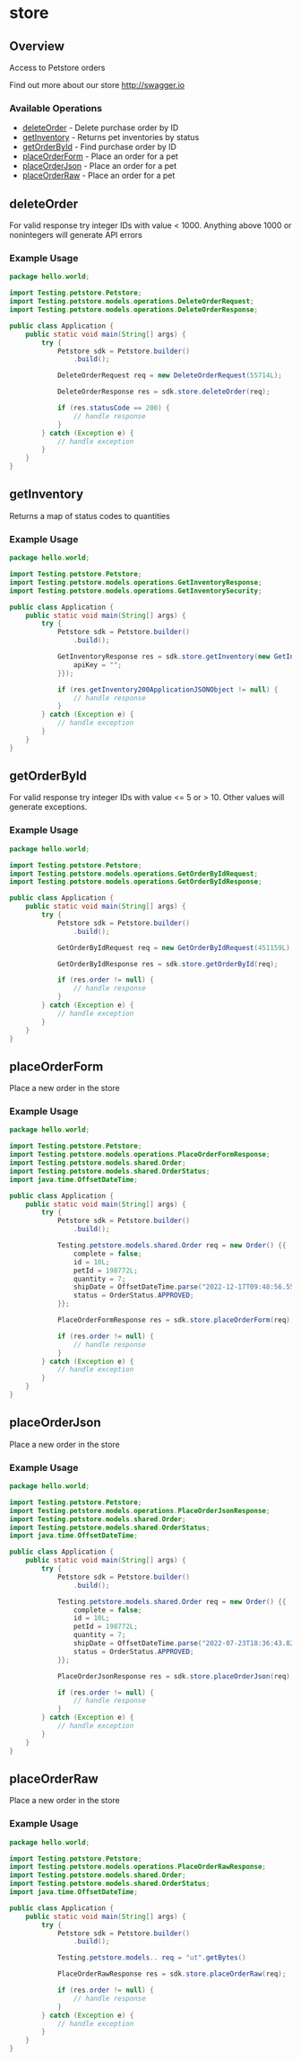 # store

## Overview

Access to Petstore orders

Find out more about our store
<http://swagger.io>
### Available Operations

* [deleteOrder](#deleteorder) - Delete purchase order by ID
* [getInventory](#getinventory) - Returns pet inventories by status
* [getOrderById](#getorderbyid) - Find purchase order by ID
* [placeOrderForm](#placeorderform) - Place an order for a pet
* [placeOrderJson](#placeorderjson) - Place an order for a pet
* [placeOrderRaw](#placeorderraw) - Place an order for a pet

## deleteOrder

For valid response try integer IDs with value < 1000. Anything above 1000 or nonintegers will generate API errors

### Example Usage

```java
package hello.world;

import Testing.petstore.Petstore;
import Testing.petstore.models.operations.DeleteOrderRequest;
import Testing.petstore.models.operations.DeleteOrderResponse;

public class Application {
    public static void main(String[] args) {
        try {
            Petstore sdk = Petstore.builder()
                .build();

            DeleteOrderRequest req = new DeleteOrderRequest(55714L);            

            DeleteOrderResponse res = sdk.store.deleteOrder(req);

            if (res.statusCode == 200) {
                // handle response
            }
        } catch (Exception e) {
            // handle exception
        }
    }
}
```

## getInventory

Returns a map of status codes to quantities

### Example Usage

```java
package hello.world;

import Testing.petstore.Petstore;
import Testing.petstore.models.operations.GetInventoryResponse;
import Testing.petstore.models.operations.GetInventorySecurity;

public class Application {
    public static void main(String[] args) {
        try {
            Petstore sdk = Petstore.builder()
                .build();

            GetInventoryResponse res = sdk.store.getInventory(new GetInventorySecurity("omnis") {{
                apiKey = "";
            }});

            if (res.getInventory200ApplicationJSONObject != null) {
                // handle response
            }
        } catch (Exception e) {
            // handle exception
        }
    }
}
```

## getOrderById

For valid response try integer IDs with value <= 5 or > 10. Other values will generate exceptions.

### Example Usage

```java
package hello.world;

import Testing.petstore.Petstore;
import Testing.petstore.models.operations.GetOrderByIdRequest;
import Testing.petstore.models.operations.GetOrderByIdResponse;

public class Application {
    public static void main(String[] args) {
        try {
            Petstore sdk = Petstore.builder()
                .build();

            GetOrderByIdRequest req = new GetOrderByIdRequest(451159L);            

            GetOrderByIdResponse res = sdk.store.getOrderById(req);

            if (res.order != null) {
                // handle response
            }
        } catch (Exception e) {
            // handle exception
        }
    }
}
```

## placeOrderForm

Place a new order in the store

### Example Usage

```java
package hello.world;

import Testing.petstore.Petstore;
import Testing.petstore.models.operations.PlaceOrderFormResponse;
import Testing.petstore.models.shared.Order;
import Testing.petstore.models.shared.OrderStatus;
import java.time.OffsetDateTime;

public class Application {
    public static void main(String[] args) {
        try {
            Petstore sdk = Petstore.builder()
                .build();

            Testing.petstore.models.shared.Order req = new Order() {{
                complete = false;
                id = 10L;
                petId = 198772L;
                quantity = 7;
                shipDate = OffsetDateTime.parse("2022-12-17T09:48:56.551Z");
                status = OrderStatus.APPROVED;
            }};            

            PlaceOrderFormResponse res = sdk.store.placeOrderForm(req);

            if (res.order != null) {
                // handle response
            }
        } catch (Exception e) {
            // handle exception
        }
    }
}
```

## placeOrderJson

Place a new order in the store

### Example Usage

```java
package hello.world;

import Testing.petstore.Petstore;
import Testing.petstore.models.operations.PlaceOrderJsonResponse;
import Testing.petstore.models.shared.Order;
import Testing.petstore.models.shared.OrderStatus;
import java.time.OffsetDateTime;

public class Application {
    public static void main(String[] args) {
        try {
            Petstore sdk = Petstore.builder()
                .build();

            Testing.petstore.models.shared.Order req = new Order() {{
                complete = false;
                id = 10L;
                petId = 198772L;
                quantity = 7;
                shipDate = OffsetDateTime.parse("2022-07-23T18:36:43.822Z");
                status = OrderStatus.APPROVED;
            }};            

            PlaceOrderJsonResponse res = sdk.store.placeOrderJson(req);

            if (res.order != null) {
                // handle response
            }
        } catch (Exception e) {
            // handle exception
        }
    }
}
```

## placeOrderRaw

Place a new order in the store

### Example Usage

```java
package hello.world;

import Testing.petstore.Petstore;
import Testing.petstore.models.operations.PlaceOrderRawResponse;
import Testing.petstore.models.shared.Order;
import Testing.petstore.models.shared.OrderStatus;
import java.time.OffsetDateTime;

public class Application {
    public static void main(String[] args) {
        try {
            Petstore sdk = Petstore.builder()
                .build();

            Testing.petstore.models.. req = "ut".getBytes()            

            PlaceOrderRawResponse res = sdk.store.placeOrderRaw(req);

            if (res.order != null) {
                // handle response
            }
        } catch (Exception e) {
            // handle exception
        }
    }
}
```
